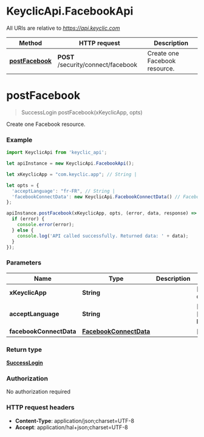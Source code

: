 # KeyclicApi.FacebookApi

All URIs are relative to *https://api.keyclic.com*

Method | HTTP request | Description
------------- | ------------- | -------------
[**postFacebook**](FacebookApi.md#postFacebook) | **POST** /security/connect/facebook | Create one Facebook resource.


<a name="postFacebook"></a>
# **postFacebook**
> SuccessLogin postFacebook(xKeyclicApp, opts)

Create one Facebook resource.

### Example
```javascript
import KeyclicApi from 'keyclic_api';

let apiInstance = new KeyclicApi.FacebookApi();

let xKeyclicApp = "com.keyclic.app"; // String | 

let opts = { 
  'acceptLanguage': "fr-FR", // String | 
  'facebookConnectData': new KeyclicApi.FacebookConnectData() // FacebookConnectData | 
};

apiInstance.postFacebook(xKeyclicApp, opts, (error, data, response) => {
  if (error) {
    console.error(error);
  } else {
    console.log('API called successfully. Returned data: ' + data);
  }
});
```

### Parameters

Name | Type | Description  | Notes
------------- | ------------- | ------------- | -------------
 **xKeyclicApp** | **String**|  | [default to com.keyclic.app]
 **acceptLanguage** | **String**|  | [optional] [default to fr-FR]
 **facebookConnectData** | [**FacebookConnectData**](FacebookConnectData.md)|  | [optional] 

### Return type

[**SuccessLogin**](SuccessLogin.md)

### Authorization

No authorization required

### HTTP request headers

 - **Content-Type**: application/json;charset=UTF-8
 - **Accept**: application/hal+json;charset=UTF-8

